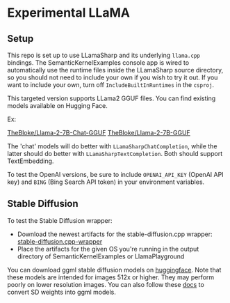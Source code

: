 # Experimental LLaMA

## Setup

This repo is set up to use LLamaSharp and its underlying `llama.cpp` bindings. The SemanticKernelExamples console app is wired to automatically use the runtime files inside the LLamaSharp source directory, so you should not need to include your own if you wish to try it out. If you want to include your own, turn off `IncludeBuiltInRuntimes` in the `csproj`.

This targeted version supports LLama2 GGUF files. You can find existing models available on Hugging Face.

Ex:

[TheBloke/Llama-2-7B-Chat-GGUF](https://huggingface.co/TheBloke/Llama-2-7B-GGUF)
[TheBloke/Llama-2-7B-GGUF](https://huggingface.co/TheBloke/Llama-2-7B-GGUF)

The 'chat' models will do better with `LLamaSharpChatCompletion`, while the latter should do better with `LLamaSharpTextCompletion`. Both should support TextEmbedding.

To test the OpenAI versions, be sure to include `OPENAI_API_KEY` (OpenAI API key) and `BING` (Bing Search API token) in your environment variables.

## Stable Diffusion

To test the Stable Diffusion wrapper:

- Download the newest artifacts for the stable-diffusion.cpp wrapper:
[stable-diffusion.cpp-wrapper](https://github.com/drasticactions/stable-diffusion.cpp-wrapper/actions/workflows/main.yml)
- Place the artifacts for the given OS you're running in the output directory of SemanticKernelExamples or LlamaPlayground

You can download ggml stable diffusion models on [huggingface](https://huggingface.co/nmkd/stable-diffusion-1.5-ggml/tree/main). Note that these models are intended for images 512x or higher. They may perform poorly on lower resolution images. You can also follow these [docs](https://github.com/leejet/stable-diffusion.cpp#convert-weights) to convert SD weights into ggml models.